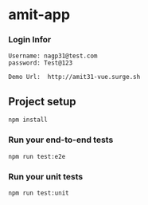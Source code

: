 # amit-app

### Login Infor
```
Username: nagp31@test.com
password: Test@123

Demo Url:  http://amit31-vue.surge.sh
```


## Project setup
```
npm install
```

### Run your end-to-end tests
```
npm run test:e2e
```

### Run your unit tests
```
npm run test:unit
```
